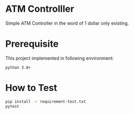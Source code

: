 # ATM Controlller

Simple ATM Controller in the word of 1 dollar only existing.

# Prerequisite

This project implemented in following environment:

```Plain
python 3.8+
```

# How to Test

```bash
pip install -r requirement-test.txt
pytest
```
